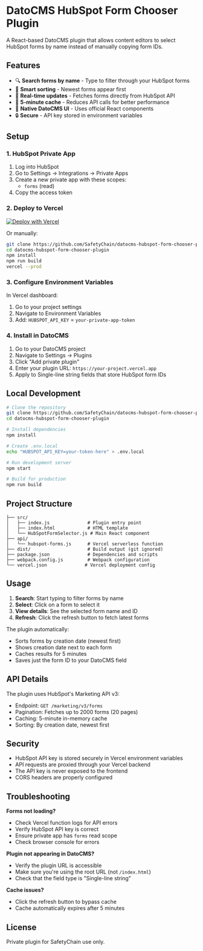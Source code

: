 # DatoCMS HubSpot Form Chooser Plugin

A React-based DatoCMS plugin that allows content editors to select HubSpot forms by name instead of manually copying form IDs.

## Features

- 🔍 **Search forms by name** - Type to filter through your HubSpot forms
- 🎯 **Smart sorting** - Newest forms appear first
- 🔄 **Real-time updates** - Fetches forms directly from HubSpot API
- 💾 **5-minute cache** - Reduces API calls for better performance
- 🎨 **Native DatoCMS UI** - Uses official React components
- 🔒 **Secure** - API key stored in environment variables

## Setup

### 1. HubSpot Private App

1. Log into HubSpot
2. Go to Settings → Integrations → Private Apps
3. Create a new private app with these scopes:
   - `forms` (read)
4. Copy the access token

### 2. Deploy to Vercel

[![Deploy with Vercel](https://vercel.com/button)](https://vercel.com/new/clone?repository-url=https://github.com/SafetyChain/datocms-hubspot-form-chooser-plugin)

Or manually:

```bash
git clone https://github.com/SafetyChain/datocms-hubspot-form-chooser-plugin.git
cd datocms-hubspot-form-chooser-plugin
npm install
npm run build
vercel --prod
```

### 3. Configure Environment Variables

In Vercel dashboard:
1. Go to your project settings
2. Navigate to Environment Variables
3. Add: `HUBSPOT_API_KEY` = `your-private-app-token`

### 4. Install in DatoCMS

1. Go to your DatoCMS project
2. Navigate to Settings → Plugins
3. Click "Add private plugin"
4. Enter your plugin URL: `https://your-project.vercel.app`
5. Apply to Single-line string fields that store HubSpot form IDs

## Local Development

```bash
# Clone the repository
git clone https://github.com/SafetyChain/datocms-hubspot-form-chooser-plugin.git
cd datocms-hubspot-form-chooser-plugin

# Install dependencies
npm install

# Create .env.local
echo "HUBSPOT_API_KEY=your-token-here" > .env.local

# Run development server
npm start

# Build for production
npm run build
```

## Project Structure

```
├── src/
│   ├── index.js              # Plugin entry point
│   ├── index.html            # HTML template
│   └── HubSpotFormSelector.js # Main React component
├── api/
│   └── hubspot-forms.js      # Vercel serverless function
├── dist/                     # Build output (git ignored)
├── package.json              # Dependencies and scripts
├── webpack.config.js         # Webpack configuration
└── vercel.json              # Vercel deployment config
```

## Usage

1. **Search**: Start typing to filter forms by name
2. **Select**: Click on a form to select it
3. **View details**: See the selected form name and ID
4. **Refresh**: Click the refresh button to fetch latest forms

The plugin automatically:
- Sorts forms by creation date (newest first)
- Shows creation date next to each form
- Caches results for 5 minutes
- Saves just the form ID to your DatoCMS field

## API Details

The plugin uses HubSpot's Marketing API v3:
- Endpoint: `GET /marketing/v3/forms`
- Pagination: Fetches up to 2000 forms (20 pages)
- Caching: 5-minute in-memory cache
- Sorting: By creation date, newest first

## Security

- HubSpot API key is stored securely in Vercel environment variables
- API requests are proxied through your Vercel backend
- The API key is never exposed to the frontend
- CORS headers are properly configured

## Troubleshooting

**Forms not loading?**
- Check Vercel function logs for API errors
- Verify HubSpot API key is correct
- Ensure private app has `forms` read scope
- Check browser console for errors

**Plugin not appearing in DatoCMS?**
- Verify the plugin URL is accessible
- Make sure you're using the root URL (not `/index.html`)
- Check that the field type is "Single-line string"

**Cache issues?**
- Click the refresh button to bypass cache
- Cache automatically expires after 5 minutes

## License

Private plugin for SafetyChain use only.